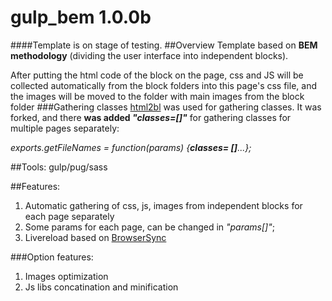 # gulp_bem 1.0.0b
####Template is on stage of testing.
##Overview
Template based on **BEM methodology** (dividing the user interface into independent blocks).

After putting the html code of the block on the page, css and JS will be collected automatically from the block folders into this page's css file, and the images will be moved to the folder with  main images from the block folder
###Gathering classes
<a href="https://github.com/dab/html2bl">html2bl</a> was used  for gathering classes.
It was forked, and there **was added  _"classes=[]"_** for gathering classes for multiple pages separately:

_exports.getFileNames = function(params) {**classes= []**...};_

##Tools: 
gulp/pug/sass

##Features:

1. Automatic gathering of css, js, images from independent blocks for each page separately
2. Some params for each page, can be changed in _"params[]"_;
3. Livereload based on <a href="https://github.com/BrowserSync/browser-sync">BrowserSync</a>

###Option features:

1. Images optimization
2. Js libs concatination and minification

